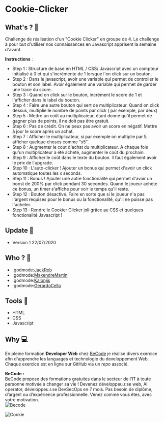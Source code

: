 # Cookie-Clicker

## **What's ? :mag_right:**
Challenge de réalisation d'un "Cookie Clicker" en groupe de 4. Le challenge à pour but d'utiliser nos connaissances en Javascript apprisent la semaine d'avant. 

**Instructions** : 
- Step 1 : Structure de base en HTML / CSS/ Javascript avec un compteur initialisé à 0 et qui s'incrémente de 1 lorsque l'on click sur un bouton. 
- Step 2 : Dans le javascript, avoir une variable qui permet de controller le bouton et son label. Avoir également une variable qui permet de garder une trace du score.
- Step 3 : Quand on click sur le bouton, incrément le score de 1 et l'afficher dans le label du bouton.
- Step 4 : Faire une autre bouton qui sert de multiplicateur. Quand on click dessus, multiplie le nombre de points par click ( par exemple, par deux)
- Step 5 : Mettre un coût au multiplicateur, étant donné qu'il permet de gagner plus de points, il ne doit pas être gratuit.
- Step 6 : Pas de crédit. On ne peux pas avoir un score en négatif. Mettre à jour le score après un achat.
- Step 7 : Afficher le multiplicateur, si par exemple on multiplie par 5, afficher quelque choses comme "x5".
- Step 8 : Augmenter le cout d'achat du multiplicateur. A chaque fois qu'un multiplicateur à été acheté, augmenter le coût du prochain. 
- Step 9 : Afficher le coût dans le texte du bouton. Il faut également avoir le prix de l'upgrade.
- Step 10 : L'auto-clicker ! Ajouter un bonus qui permet d'avoir un click automatique toutes les x seconds.
- Step 11 : Bonus ! Ajouter une autre fonctionalité qui permet d'avoir un boost de 200% par click pendant 30 secondes. Quand le joueur achète ce bonus, un timer s'affiche pour voir le temps qu'il reste.
- Step 12 : Bouton désactivé. Faire en sorte que si le joueur n'a pas l'argent requises pour le bonus ou la fonctionalité, qu'il ne puisse pas l'acheter.
- Step 13 : Rendre le Cookier Clicker joli grâce au CSS et quelques fonctionalité Javascript ! 


## **Update :scroll:**  
  - Version 1 22/07/2020

## **Who ? :busts_in_silhouette:**
- :godmode:[JackRob](https://github.com/JackRob)
- :godmode:[MaxendreMartin](https://github.com/MaxendreMartin)
- :godmode:[Kalonjis](https://github.com/kalonjis)
- :godmode:[GerardoCella](https://github.com/GerardoCella7)

## **Tools :wrench:** 
- HTML
- CSS
- Javascript

## **Why :computer:**
En pleine formation **Developer Web** chez [BeCode](https://becode.org/) je réalise divers exercice afin d'apprendre les languages et technologie du developpement Web. Chaque exercice est en ligne sur GitHub via un *repo* associé.  
 
**BeCode :**    
BeCode propose des formations gratuites dans le secteur de l’IT à toute personne motivée à changer sa vie ! Devenez développeu.r.se web, AI operator, développeu.r.se DevSecOps en 7 mois. Pas besoin de diplôme, d’argent ou d’expérience professionnelle. Venez comme vous êtes, avec votre motivation.  
![Becode](https://becode.org/app/uploads/2020/03/bc_mailsign_seal.png)

![Cookie](https://media.giphy.com/media/1ngQorBCDcUFy/giphy.gif)